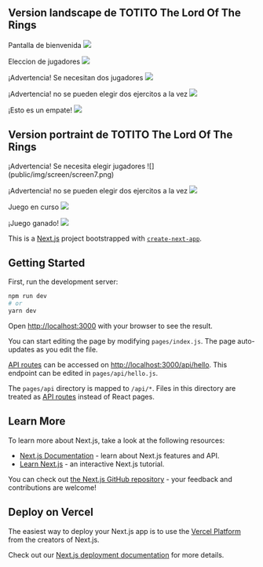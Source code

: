 ## Version landscape de TOTITO The Lord Of The Rings

Pantalla de bienvenida
![](public/img/screen/screen1.png)

Eleccion de jugadores
![](public/img/screen/screen2.png)

¡Advertencia! Se necesitan dos jugadores
![](public/img/screen/screen3.png)

¡Advertencia! no se pueden elegir dos ejercitos a la vez
![](public/img/screen/screen4.png)

¡Esto es un empate!
![](public/img/screen/screen6.png)

## Version portraint de TOTITO The Lord Of The Rings

<div className='justify-center'>
¡Advertencia! Se necesita elegir jugadores
![](public/img/screen/screen7.png)

¡Advertencia! no se pueden elegir dos ejercitos a la vez
![](public/img/screen/screen8.png)

Juego en curso
![](public/img/screen/screen9.png)

¡Juego ganado!
![](public/img/screen/screen10.png)
</div>



This is a [Next.js](https://nextjs.org/) project bootstrapped with [`create-next-app`](https://github.com/vercel/next.js/tree/canary/packages/create-next-app).

## Getting Started

First, run the development server:

```bash
npm run dev
# or
yarn dev
```

Open [http://localhost:3000](http://localhost:3000) with your browser to see the result.

You can start editing the page by modifying `pages/index.js`. The page auto-updates as you edit the file.

[API routes](https://nextjs.org/docs/api-routes/introduction) can be accessed on [http://localhost:3000/api/hello](http://localhost:3000/api/hello). This endpoint can be edited in `pages/api/hello.js`.

The `pages/api` directory is mapped to `/api/*`. Files in this directory are treated as [API routes](https://nextjs.org/docs/api-routes/introduction) instead of React pages.

## Learn More

To learn more about Next.js, take a look at the following resources:

- [Next.js Documentation](https://nextjs.org/docs) - learn about Next.js features and API.
- [Learn Next.js](https://nextjs.org/learn) - an interactive Next.js tutorial.

You can check out [the Next.js GitHub repository](https://github.com/vercel/next.js/) - your feedback and contributions are welcome!

## Deploy on Vercel

The easiest way to deploy your Next.js app is to use the [Vercel Platform](https://vercel.com/new?utm_medium=default-template&filter=next.js&utm_source=create-next-app&utm_campaign=create-next-app-readme) from the creators of Next.js.

Check out our [Next.js deployment documentation](https://nextjs.org/docs/deployment) for more details.
